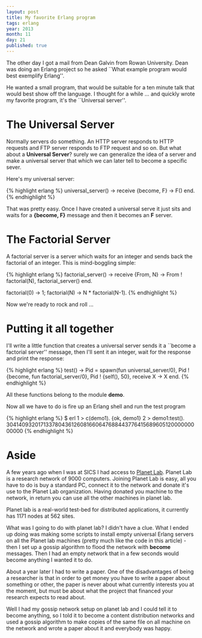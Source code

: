 ```yaml
---
layout: post
title: My favorite Erlang program
tags: erlang
year: 2013
month: 11
day: 21
published: true
---
```


The other day I got a mail from Dean Galvin from Rowan University.
Dean was doing an Erlang project so he asked ``What example program
would best exemplify Erlang''.

He wanted a small program, that would be suitable for a ten minute
talk that would best show off the language.  I thought for a while
... and quickly wrote my favorite program, it's the ``Universal
server''.

The Universal Server
====================

Normally servers do something. An HTTP server responds to HTTP
requests and FTP server responds to FTP request and so on. But what
about a __Universal Server__? surely we can generalize the idea of a
server and make a universal server that which we can later tell to
become a specific sever.

Here's my universal server:

{% highlight erlang %}
universal_server() ->
    receive
       {become, F} ->
           F()
    end.
{% endhighlight %}

That was pretty easy. Once I have created a universal serve it just sits and
waits for a **{become, F}** message and then it becomes an **F** server.

The Factorial Server
====================

A factorial server is a server which waits for an integer and sends back the
factorial of an integer. This is mind-boggling simple:

{% highlight erlang %}
factorial_server() ->
    receive
       {From, N} ->
           From ! factorial(N),
           factorial_server()
    end.

factorial(0) -> 1;
factorial(N) -> N * factorial(N-1).
{% endhighlight %}

Now we're ready to rock and roll ...

Putting it all together
======================

I'll write a little function that creates a universal server
sends it a ``become a factorial server'' message, then I'll sent 
it an integer, wait for the response and print the response:


{% highlight erlang %}
test() ->
    Pid = spawn(fun universal_server/0),
    Pid ! {become, fun factorial_server/0},
    Pid ! {self(), 50},
    receive
        X -> X
    end.
{% endhighlight %}
 
All these functions belong to the module **demo**.

Now all we have to do is fire up an Erlang shell and run the test program

{% highlight erlang %}
$ erl
1 > c(demo1).
{ok, demo1}
2 > demo1:test().
30414093201713378043612608166064768844377641568960512000000000000
{% endhighlight %}

Aside
=====

A few years ago when I was at SICS I had access to [Planet
Lab](http://www.planet-lab.org/).  Planet Lab is a research network of
9000 computers. Joining Planet Lab is easy, all you have to do is buy
a standard PC, connect it to the network and donate it's use to the
Planet Lab organization. Having donated you machine to the network, in
return you can use all the other machines in planet lab.

Planet lab is a real-world test-bed for distributed applications, it
currently has 1171 nodes at 562 sites.

What was I going to do with planet lab? I didn't have a clue.  What I
ended up doing was making some scripts to install empty universal
Erlang servers on all the Planet lab machines (pretty much like the
code in this article) - then I set up a gossip algorithm to flood the
network with **become** messages. Then I had an empty network that in a
few seconds would become anything I wanted it to do.

About a year later I had to write a paper. One of the disadvantages of
being a researcher is that in order to get money you have to write a
paper about something or other, the paper is never about what
currently interests you at the moment, but must be about what the
project that financed your research expects to read about.

Well I had my gossip network setup on planet lab and I could tell it
to become anything, so I told it to become a content distribution
networks and used a gossip algorithm to make copies of the same file
on all machine on the network and wrote a paper about it and everybody
was happy.



